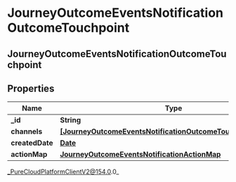 # JourneyOutcomeEventsNotificationOutcomeTouchpoint

## JourneyOutcomeEventsNotificationOutcomeTouchpoint

## Properties

|Name | Type | Description | Notes|
|------------ | ------------- | ------------- | -------------|
| **_id** | **String** |  | [optional] |
| **channels** | [**[JourneyOutcomeEventsNotificationOutcomeTouchpointChannel]**](JourneyOutcomeEventsNotificationOutcomeTouchpointChannel) |  | [optional] |
| **createdDate** | [**Date**](Date) |  | [optional] |
| **actionMap** | [**JourneyOutcomeEventsNotificationActionMap**](JourneyOutcomeEventsNotificationActionMap) |  | [optional] |



_PureCloudPlatformClientV2@154.0.0_
